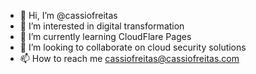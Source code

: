 - 👋 Hi, I’m @cassiofreitas
- 👀 I’m interested in digital transformation
- 🌱 I’m currently learning CloudFlare Pages
- 💞️ I’m looking to collaborate on cloud security solutions
- 📫 How to reach me cassiofreitas@cassiofreitas.com

<!---
cassiofreitas/cassiofreitas is a ✨ special ✨ repository because its `README.md` (this file) appears on your GitHub profile.
You can click the Preview link to take a look at your changes.
--->
